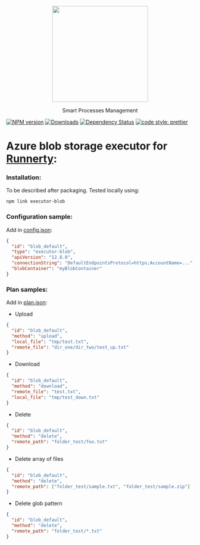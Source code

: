 <p align="center">
  <a href="http://runnerty.io">
    <img height="257" src="https://runnerty.io/assets/header/logo-stroked.png">
  </a>
  <p align="center">Smart Processes Management</p>
</p>

[![NPM version][npm-image]][npm-url] [![Downloads][downloads-image]][npm-url] [![Dependency Status][david-badge]][david-badge-url]
<a href="#badge">
<img alt="code style: prettier" src="https://img.shields.io/badge/code_style-prettier-ff69b4.svg">
</a>

# Azure blob storage executor for [Runnerty]:

### Installation:

To be described after packaging. Tested locally using:

```bash
npm link executor-blob
```

### Configuration sample:

Add in [config.json]:

```json
{
  "id": "blob_default",
  "type": "executor-blob",
  "apiVersion": "12.8.0",
  "connectionString": "DefaultEndpointsProtocol=https;AccountName=...",
  "blobContainer": "myBlobContainer"
}
```

### Plan samples:

Add in [plan.json]:

- Upload

```json
{
  "id": "blob_default",
  "method": "upload",
  "local_file": "tmp/test.txt",
  "remote_file": "dir_one/dir_two/test_up.txt"
}
```

- Download

```json
{
  "id": "blob_default",
  "method": "download",
  "remote_file": "test.txt",
  "local_file": "tmp/test_down.txt"
}
```

- Delete

```json
{
  "id": "blob_default",
  "method": "delete",
  "remote_path": "folder_test/foo.txt"
}
```

- Delete array of files

```json
{
  "id": "blob_default",
  "method": "delete",
  "remote_path": ["folder_test/sample.txt", "folder_test/sample.zip"]
}
```

- Delete glob pattern

```json
{
  "id": "blob_default",
  "method": "delete",
  "remote_path": "folder_test/*.txt"
}
```

[runnerty]: http://www.runnerty.io
[downloads-image]: https://img.shields.io/npm/dm/@runnerty/executor-s3.svg
[npm-url]: https://www.npmjs.com/package/@runnerty/executor-s3
[npm-image]: https://img.shields.io/npm/v/@runnerty/executor-s3.svg
[david-badge]: https://david-dm.org/runnerty/executor-s3.svg
[david-badge-url]: https://david-dm.org/runnerty/executor-s3
[config.json]: http://docs.runnerty.io/config/
[plan.json]: http://docs.runnerty.io/plan/
[runnerty-cli]: https://www.npmjs.com/package/runnerty-cli
